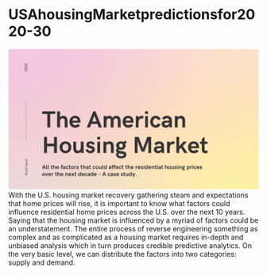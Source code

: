 # USAhousingMarketpredictionsfor2020-30
<img src = "./img/home.png">
With the U.S. housing market recovery gathering steam and expectations that home prices will rise, it is important to know what factors could influence residential home prices across the U.S. over the next 10 years.  Saying that the housing market is influenced by a myriad of factors could be an understatement. The entire process of reverse engineering something as complex and as complicated as a housing market requires in-depth and unbiased analysis which in turn produces credible predictive analytics.   On the very basic level, we can distribute the factors into two categories: supply and demand. 
